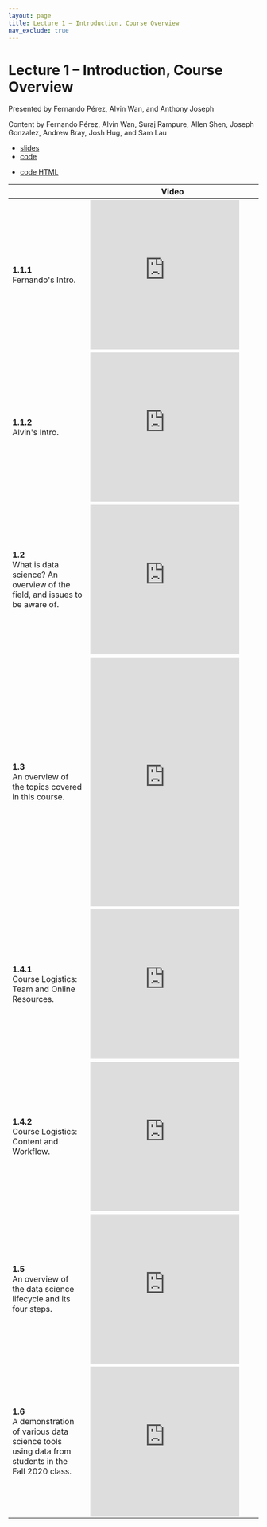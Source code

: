 ```yaml
---
layout: page
title: Lecture 1 – Introduction, Course Overview
nav_exclude: true
---
```


# Lecture 1 – Introduction, Course Overview

Presented by Fernando Pérez, Alvin Wan, and Anthony Joseph

Content by Fernando Pérez, Alvin Wan, Suraj Rampure, Allen Shen, Joseph Gonzalez, Andrew Bray, Josh Hug, and Sam Lau

- [slides](https://docs.google.com/presentation/d/1DwsSNJclar4KCJRlzSDux_ISCotf9VMI89iTqSOBh6o/edit?usp=sharing)
- [code](https://github.com/DS-100/fa21/tree/main/lec/lec01)
<!-- ([launch](https://data100.datahub.berkeley.edu/hub/user-redirect/git-sync?repo=https://github.com/DS-100/fa21&subPath=lec/lec01/&branch=main)) -->
- [code HTML](../../resources/assets/lectures/lec01/lec01.html)

<table>
<colgroup>
<col style="width: 25%" />
<col style="width: 25%" />
</colgroup>
<thead>
<tr class="header">
<th></th>
<th>Video</th>
</tr>
</thead>
<tbody>
<tr>
<td><strong>1.1.1</strong> <br> Fernando's Intro.</td>
<td><iframe width="300" height="300" height src="https://youtube.com/embed/xIiGrhdYuxk" frameborder="0" allow="accelerometer; autoplay; encrypted-media; gyroscope; picture-in-picture" allowfullscreen></iframe></td>
</tr>
<tr>
<td><strong>1.1.2</strong> <br> Alvin's Intro.</td>
<td><iframe width="300" height="300" height src="https://youtube.com/embed/i4pAZjOeiSk" frameborder="0" allow="accelerometer; autoplay; encrypted-media; gyroscope; picture-in-picture" allowfullscreen></iframe></td>
</tr>
<tr>
<td><strong>1.2</strong> <br> What is data science? An overview of the field, and issues to be aware of.</td>
<td><iframe width="300" height="300" height src="https://youtube.com/embed/XZKQxaX5Slc" frameborder="0" allow="accelerometer; autoplay; encrypted-media; gyroscope; picture-in-picture" allowfullscreen></iframe></td>
</tr>
<tr>
<td><strong>1.3</strong> <br> An overview of the topics covered in this course.</td>
<td><iframe width="300" height="500" height src="https://youtube.com/embed/95WnbG4SVvg" frameborder="0" allow="accelerometer; autoplay; encrypted-media; gyroscope; picture-in-picture" allowfullscreen></iframe></td>
</tr>
<tr>
<td><strong>1.4.1</strong> <br> Course Logistics: Team and Online Resources.</td>
<td><iframe width="300" height="300" height src="https://youtube.com/embed/jngV_mIMU-U" frameborder="0" allow="accelerometer; autoplay; encrypted-media; gyroscope; picture-in-picture" allowfullscreen></iframe></td>
</tr>
<tr>
<td><strong>1.4.2</strong> <br> Course Logistics: Content and Workflow.</td>
<td><iframe width="300" height="300" height src="https://youtube.com/embed/X1kzJvL7l7g" frameborder="0" allow="accelerometer; autoplay; encrypted-media; gyroscope; picture-in-picture" allowfullscreen></iframe></td>
</tr>
<tr>
<td><strong>1.5</strong> <br> An overview of the data science lifecycle and its four steps.</td>
<td><iframe width="300" height="300" height src="https://youtube.com/embed/tic25yzL3VU" frameborder="0" allow="accelerometer; autoplay; encrypted-media; gyroscope; picture-in-picture" allowfullscreen></iframe></td>
</tr>
<tr>
<td><strong>1.6</strong> <br> A demonstration of various data science tools using data from students in the Fall 2020 class.</td>
<td><iframe width="300" height="300" height src="https://youtube.com/embed/kDYLLodjYrg" frameborder="0" allow="accelerometer; autoplay; encrypted-media; gyroscope; picture-in-picture" allowfullscreen=""></iframe></td>
</tr>
<tr>
